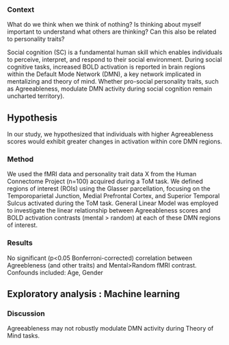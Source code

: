 ### Context
What do we think when we think of nothing? Is thinking about myself important to understand what others are thinking? Can this also be related to personality traits? 

Social cognition (SC) is a fundamental human skill which enables individuals to perceive, interpret, and respond to their social environment. During social cognitive tasks, increased BOLD activation is reported in brain regions within the Default Mode Network (DMN), a key network implicated in mentalizing and theory of mind. Whether pro-social personality traits, such as Agreeableness, modulate DMN activity during social cognition remain uncharted territory).

## Hypothesis
In our study, we hypothesized that individuals with higher Agreeableness scores would exhibit greater changes in activation within core DMN regions.

### Method

We used the fMRI data and personality trait data X from the Human Connectome Project (n=100) acquired during a ToM task. We defined regions of interest (ROIs) using the Glasser parcellation, focusing on the Temporoparietal Junction, Medial Prefrontal Cortex, and Superior Temporal Sulcus activated during the ToM task. General Linear Model was employed to investigate the linear relationship between Agreeableness scores and BOLD activation contrasts (mental > random) at each of these DMN regions of interest.

### Results
No significant (p<0.05 Bonferroni-corrected) correlation between Agreebleness (and other traits) and Mental>Random fMRI contrast. Confounds included: Age, Gender

## Exploratory analysis : Machine learning


### Discussion
Agreeableness may not robustly modulate DMN activity during Theory of Mind tasks. 
